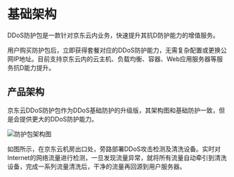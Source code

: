 # 基础架构

DDoS防护包是一款针对京东云内业务，快速提升其抗D防护能力的增值服务。

用户购买防护包后，立即获得套餐对应的DDoS防护能力，无需复杂配置或更换公网IP地址。目前支持京东云内的云主机、负载均衡、容器、Web应用服务器等服务抗D能力提升。

## 产品架构
京东云DDoS防护包作为DDoS基础防护的升级版，其架构图和基础防护一致，但是会提供更大的DDoS防护能力。

![防护包架构图](/Users/xiangyue3/Documents/DDoS防护包/Anti-DDoS-Protection-Package/Image/防护包架构图.png)

如图所示，在京东云机房出口处，旁路部署DDoS攻击检测及清洗设备。实时对Internet的网络流量进行检测，一旦发现流量异常，就将所有流量自动牵引到清洗设备，完成一系列流量清洗后，干净的流量再回源到用户服务器。